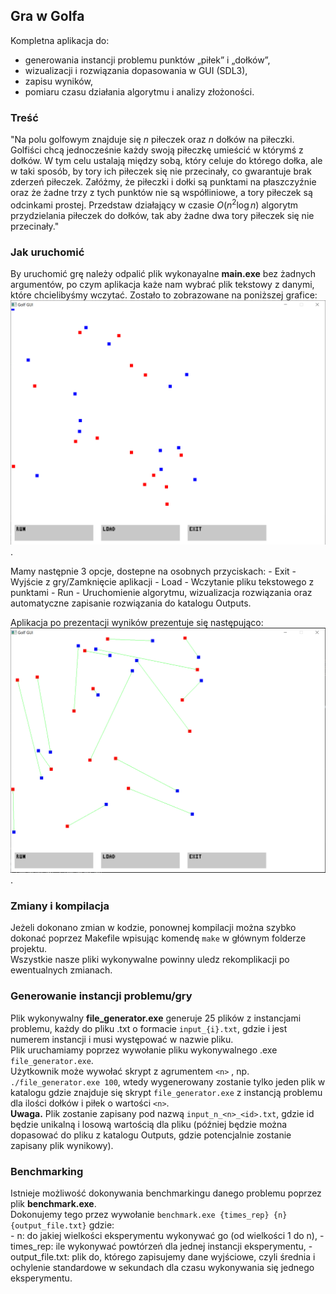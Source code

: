 ## Gra w Golfa

Kompletna aplikacja do:
- generowania instancji problemu punktów „piłek” i „dołków”,
- wizualizacji i rozwiązania dopasowania w GUI (SDL3),
- zapisu wyników,
- pomiaru czasu działania algorytmu i analizy złożoności.

### Treść

"Na polu golfowym znajduje się $n$ piłeczek oraz $n$ dołków na piłeczki. Golfiści chcą jednocześnie każdy swoją piłeczkę umieścić w którymś z dołków. W tym celu ustalają między sobą, który celuje do którego dołka, ale w taki sposób, by tory ich piłeczek się nie przecinały, co gwarantuje brak zderzeń piłeczek. Załóżmy, że piłeczki i dołki są punktami na płaszczyźnie oraz że żadne trzy z tych punktów nie są współliniowe, a tory piłeczek są odcinkami prostej. Przedstaw działający w czasie $O(n^2\log n)$ algorytm przydzielania piłeczek do dołków, tak aby żadne dwa tory piłeczek się nie przecinały."


### Jak uruchomić

By uruchomić grę należy odpalić plik wykonayalne **main.exe** bez żadnych argumentów, po czym aplikacja każe nam wybrać plik tekstowy z danymi, które chcielibyśmy wczytać.
Zostało to zobrazowane na poniższej grafice:
![Stan GUI po uruchomieniu](images/image_I.PNG "Po uruchomieniu").

Mamy następnie 3 opcje, dostepne na osobnych przyciskach:
    - Exit  - Wyjście z gry/Zamknięcie aplikacji
    - Load  - Wczytanie pliku tekstowego z punktami
    - Run   - Uruchomienie algorytmu, wizualizacja rozwiązania oraz automatyczne zapisanie rozwiązania do katalogu Outputs.

Aplikacja po prezentacji wyników prezentuje się następująco:
![Stan GUI po wizualizacji](images/image_II.PNG "Po odpaleniu algorytmu").


### Zmiany i kompilacja
Jeżeli dokonano zmian w kodzie, ponownej kompilacji można szybko dokonać poprzez Makefile wpisując komendę `make` w głównym folderze projektu.  
Wszystkie nasze pliki wykonywalne powinny uledz rekomplikacji po ewentualnych zmianach.  

### Generowanie instancji problemu/gry
Plik wykonywalny **file_generator.exe** generuje 25 plików z instancjami problemu, każdy do pliku .txt o formacie `input_{i}.txt`, gdzie
i jest numerem instancji i musi występować w nazwie pliku.  
Plik uruchamiamy poprzez wywołanie pliku wykonywalnego .exe `file_generator.exe`.  
Użytkownik może wywołać skrypt z agrumentem `<n>` , np. `./file_generator.exe 100`, wtedy wygenerowany zostanie tylko jeden plik w katalogu gdzie znajduje się skrypt `file_generator.exe` z instancją problemu dla ilości dołków i piłek o wartości `<n>`.  
**Uwaga.** Plik zostanie zapisany pod nazwą `input_n_<n>_<id>.txt`, gdzie id będzie unikalną i losową wartością dla pliku (później będzie można dopasować do pliku z katalogu Outputs, gdzie potencjalnie zostanie zapisany plik wynikowy).

### Benchmarking
Istnieje możliwość dokonywania benchmarkingu danego problemu poprzez plik **benchmark.exe**.  
Dokonujemy tego przez wywołanie `benchmark.exe {times_rep} {n} {output_file.txt}` gdzie:  
    - n: do jakiej wielkości eksperymentu wykonywać go (od wielkości 1 do n),
    - times_rep: ile wykonywać powtórzeń dla jednej instancji eksperymentu, 
    - output_file.txt: plik do, którego zapisujemy dane wyjściowe, czyli średnia i ochylenie standardowe w sekundach dla czasu wykonywania się jednego eksperymentu.
